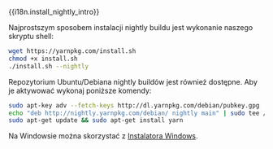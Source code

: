 {{i18n.install_nightly_intro}}

Najprostszym sposobem instalacji nightly buildu jest wykonanie naszego skryptu shell:

```sh
wget https://yarnpkg.com/install.sh
chmod +x install.sh
./install.sh --nightly
```

Repozytorium Ubuntu/Debiana nightly buildów jest również dostępne. Aby je aktywować wykonaj poniższe komendy:

```sh
sudo apt-key adv --fetch-keys http://dl.yarnpkg.com/debian/pubkey.gpg
echo "deb http://nightly.yarnpkg.com/debian/ nightly main" | sudo tee /etc/apt/sources.list.d/yarn-nightly.list
sudo apt-get update && sudo apt-get install yarn
```

Na Windowsie można skorzystać z [Instalatora Windows](https://nightly.yarnpkg.com/latest.msi).